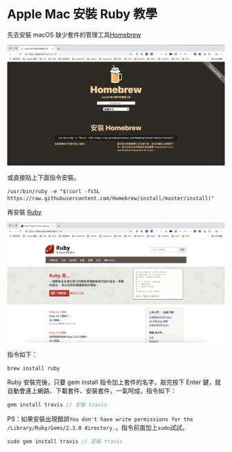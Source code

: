 # Apple Mac 安裝 Ruby 教學

先去安裝 macOS 缺少套件的管理工具[Homebrew](https://brew.sh/index_zh-tw)

![image](https://github.com/akayhu/self-components/blob/master/src/file/image/homebrew.png?raw=true)

或直接貼上下面指令安裝。

```
/usr/bin/ruby -e "$(curl -fsSL https://raw.githubusercontent.com/Homebrew/install/master/install)"
```

再安裝 [Ruby](https://www.ruby-lang.org/zh_tw/)

![image](https://github.com/akayhu/self-components/blob/master/src/file/image/ruby.png?raw=true)

指令如下：

```
brew install ruby
```

Ruby 安裝完後，只要 gem install 指令加上套件的名字，敲完按下 Enter 鍵，就自動會連上網路、下載套件、安裝套件，一氣呵成，指令如下：

```js
gem install travis // 安裝 travis
```

PS：如果安裝出現錯誤`You don't have write permissions for the /Library/Ruby/Gems/2.3.0 directory.`，指令前面加上`sudo`試試。
```js
sudo gem install travis // 安裝 travis
```